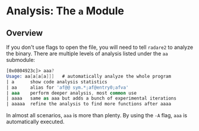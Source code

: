 # Analysis: The `a` Module

## Overview
If you don't use flags to open the file, you will need to tell `radare2` to analyze the binary. There are multiple levels of analysis listed under the `aa` submodule:

```nasm
[0x0804923c]> aaa?
Usage: aa[a[a[a]]]   # automatically analyze the whole program
| a      show code analysis statistics
| aa     alias for 'af@@ sym.*;af@entry0;afva'
| aaa    perform deeper analysis, most common use
| aaaa   same as aaa but adds a bunch of experimental iterations
| aaaaa  refine the analysis to find more functions after aaaa
```

In almost all scenarios, `aaa` is more than plenty. By using the `-A` flag, `aaa` is automatically executed.